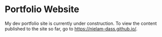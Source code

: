 # Portfolio Website
My dev portfolio site is currently under construction.
To view the content published to the site so far, go to https://nielam-dass.github.io/.

